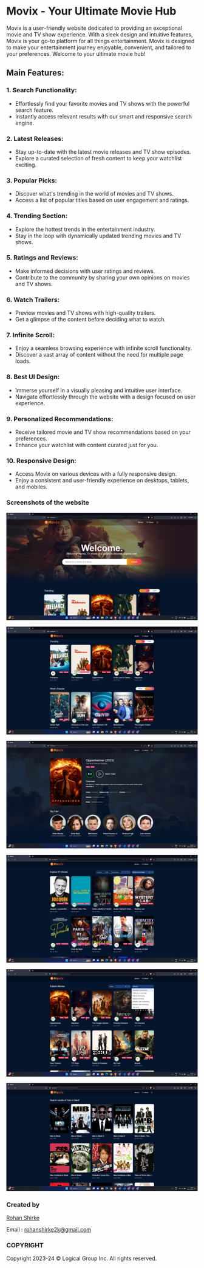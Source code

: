 # Movix - Your Ultimate Movie Hub

Movix is a user-friendly website dedicated to providing an exceptional movie and TV show experience. With a sleek design and intuitive features, Movix is your go-to platform for all things entertainment. Movix is designed to make your entertainment journey enjoyable, convenient, and tailored to your preferences. Welcome to your ultimate movie hub!


## Main Features:

### 1. **Search Functionality:**
   - Effortlessly find your favorite movies and TV shows with the powerful search feature.
   - Instantly access relevant results with our smart and responsive search engine.

### 2. **Latest Releases:**
   - Stay up-to-date with the latest movie releases and TV show episodes.
   - Explore a curated selection of fresh content to keep your watchlist exciting.

### 3. **Popular Picks:**
   - Discover what's trending in the world of movies and TV shows.
   - Access a list of popular titles based on user engagement and ratings.

### 4. **Trending Section:**
   - Explore the hottest trends in the entertainment industry.
   - Stay in the loop with dynamically updated trending movies and TV shows.

### 5. **Ratings and Reviews:**
   - Make informed decisions with user ratings and reviews.
   - Contribute to the community by sharing your own opinions on movies and TV shows.

### 6. **Watch Trailers:**
   - Preview movies and TV shows with high-quality trailers.
   - Get a glimpse of the content before deciding what to watch.

### 7. **Infinite Scroll:**
   - Enjoy a seamless browsing experience with infinite scroll functionality.
   - Discover a vast array of content without the need for multiple page loads.

### 8. **Best UI Design:**
   - Immerse yourself in a visually pleasing and intuitive user interface.
   - Navigate effortlessly through the website with a design focused on user experience.

### 9. **Personalized Recommendations:**
   - Receive tailored movie and TV show recommendations based on your preferences.
   - Enhance your watchlist with content curated just for you.

### 10. **Responsive Design:**
   - Access Movix on various devices with a fully responsive design.
   - Enjoy a consistent and user-friendly experience on desktops, tablets, and mobiles.


### Screenshots of the website
![](images/1.png)

![](images/2.png)

![](images/3.png)

![](images/4.png)

![](images/5.png)

![](images/6.png)



### Created by
[Rohan Shirke](https://github.com/rohanshirke00)

Email : rohanshirke2k@gmail.com

### COPYRIGHT

Copyright 2023-24 © Logical Group Inc.
All rights reserved.
